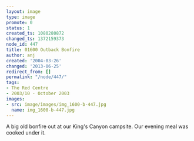 ```yaml
---
layout: image
type: image
promote: 0
status: 1
created_ts: 1080280872
changed_ts: 1372159373
node_id: 447
title: 01600 Outback Bonfire
author: anj
created: '2004-03-26'
changed: '2013-06-25'
redirect_from: []
permalink: "/node/447/"
tags:
- The Red Centre
- 2003/10 - October 2003
images:
- src: image/images/img_1600-b-447.jpg
  name: img_1600-b-447.jpg
---
```

A big old bonfire out at our King's Canyon campsite.  Our evening meal was cooked under it.
